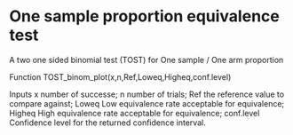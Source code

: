 # One sample proportion equivalence test
A two one sided binomial test (TOST) for One sample / One arm proportion

Function
TOST_binom_plot(x,n,Ref,Loweq,Higheq,conf.level)

Inputs
x             number of successe;
n             number of trials;
Ref           the reference value to compare against;
Loweq         Low equivalence rate acceptable for equivalence;
Higheq        High equivalence rate acceptable for equivalence;
conf.level    Confidence level for the returned confidence interval.
